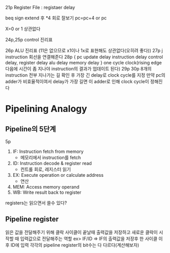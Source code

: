 21p
Register File : registaer delay

beq sign extend 후 *4
회로 잘보기
    pc=pc+4 or pc

X=0 or 1 상관없다

24p,25p
control 진리표

26p ALU 진리표
(11은 없으므로 x1이나 1x로 표현해도 상관없다(오히려 좋다))
27p j instruction
회선을 연결해준다
28p
{
pc update delay
instruction delay
control delay, register delay
alu delay
memory delay
}
one cycle clock(rising edge 다음에 시간이 좀 지나야 instruction의 결과가 업데이트 된다)
29p 30p 8개의 instruction
전부 지나가는 길 확인 후 가장 긴 delay로 clock cycle를 지정
만약 pc의 adder가 비효율적이여서 delay가 가장 길면 이 adder로 인해 clock cycle이 정해진다

# Pipelining Analogy
## Pipeline의 5단계
5p
1. IF: Instruction fetch from memory
    * 메모리에서 instruction를 fetch
2. ID: Instruction decode & register read
    * 컨트롤 회로, 레지스터 읽기
3. EX: Execute operation or calculate address
    * 연산
4. MEM: Access memory operand
5. WB: Write result back to register

registers는 읽으면서 쓸수 있다?

## Pipeline register
읽은 값을 전달해주기 위해 클락 사이클이 끝날때 출력값을 저장하고
새로운 클락이 시작할 때 입력값으로 전달해주는 역할
ex> IF/ID => IF의 출력값을 저장후 한 사이클 이후 ID에 입력
각각의 pipeline register의 bit수는 다 다르다(계산해보자)

